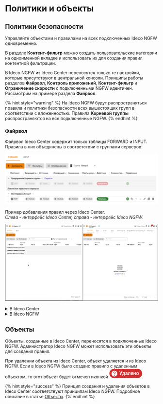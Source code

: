# Политики и объекты

## Политики безопасности

Управляйте объектами и правилами на всех подключенных Ideco NGFW одновременно.

В разделе **Контент-фильтр** можно создать пользовательские категории на одноименной вкладке и использовать их для создания правил контентной фильтрации.

В Ideco NGFW из Ideco Center переносятся только те настройки, которые присутствуют в центральной консоли. Принципы работы разделов **Файрвол**, **Контроль приложений**, **Контент-фильтр** и **Ограничение скорости** с подключенными NGFW идентичен. Рассмотрим на примере раздела **Файрвол**.

{% hint style="warning" %}
На Ideco NGFW будут распространяться правила и политики безопасности всех вышестоящих групп в соответствии с вложенностью. Правила **Корневой группы** распространяются на все подключенные NGFW.
{% endhint %}

### Файрвол

Файрвол Ideco Center содержит только таблицы FORWARD и INPUT. Правила в них объединены в соответствии с группами серверов:

![](/.gitbook/assets/cc-firewall1.png)

Пример добавления правил через Ideco Center.\
*Слева - интерфейс Ideco Сenter, справа - интерфейс Ideco NGFW*:

![](/.gitbook/assets/cc-firewall.gif)

<!-- ![](/.gitbook/assets/cc-firewall-gif.png) -->

<details>

<summary>В Ideco Center</summary>

Созданные в Ideco Center правила FORWARD отображаются в виде двух таблиц: **Начальные правила** и **Конечные правила**. Правила применяются на подключенных Ideco NGFW в следующем порядке: сначала - **Начальные правила** Ideco Center, затем - **Локальные правила** NGFW, затем - **Конечные правила** Ideco Center.

Чтобы созданное правило попало в таблицу **Начальные правила**, укажите в строке **Вид правила** значение **Предправило**. Если правило требуется разместить в таблице **Конечные правила**, выберите значение **Постправило**.

{% hint style="warning" %}
Перемещать правила между таблицами **Начальные правила** и **Конечные правила** нельзя.
{% endhint %}

**Начальные правила** и **Конечные правила** в Ideco Center создаются для определенной группы серверов. Группа указывается при создании правила в строке **Группа серверов**.

Чтобы увидеть все правила, распространяющиеся на группу серверов, выберите название группы над таблицей:

![](/.gitbook/assets/cc-firewall1.gif)

<!-- В таблице отобразятся все правила, распространяющиеся на выбранную группу, с учетом вложенности групп. -->

Чтобы изменить группу серверов, на которую распространяется правило, нажмите на ![](/.gitbook/assets/icon-edit.png) и измените группу в соответствующей строке.

</details>

<details>

<summary>В Ideco NGFW</summary>

Таблица в Ideco NGFW визуально делится на три части: верхняя, средняя и нижняя.

![](/.gitbook/assets/cc-firewall2.png)

В верхнюю и нижнюю часть переносятся правила из подключенного Ideco Center. Управление этими правилами в Ideco NGFW невозможно. *Верхняя* часть соответствует таблице **Начальные правила** в Ideco Center. *Нижняя* часть - таблице **Конечные правила**.

В *средней* части находятся **Локальные правила**, которые создаются администратором NGFW в самом NGFW.

{% hint style="success" %}
**Локальные правила на серверах Ideco NGFW** не видны в интерфейсе Ideco Center. \
Для просмотра перейдите в раздел **Серверы**, нажмите на ![](/.gitbook/assets/icon-eye.png) в строке с нужным Ideco NGFW и перейдите в раздел **Файрвол**.
{% endhint %}

</details>

## Объекты

Объекты, созданные в Ideco Center, переносятся в подключенные Ideco NGFW. Администратор Ideco NGFW может использовать эти объекты для создания правил.

При удалении объекта из Ideco Center, объект удаляется и из Ideco NGFW. Если в Ideco NGFW было создано правило с удаленным объектом, то этот объект будет отмечен иконкой ![](/.gitbook/assets/icon-delete.png).

{% hint style="success" %}
Принцип создания и удаления объектов в Ideco Center соответствуют принципам Ideco NGFW. Подробное описание в статье [Объекты](/settings/access-rules/aliases.md).
{% endhint %}